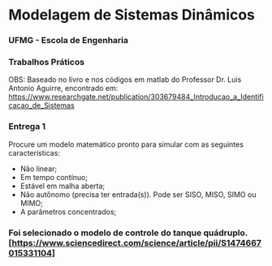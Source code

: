 # Modelagem de Sistemas Dinâmicos
### UFMG - Escola de Engenharia
### Trabalhos Práticos

OBS: Baseado no livro e nos códigos em matlab do Professor Dr. Luis Antonio Aguirre, encontrado em:  https://www.researchgate.net/publication/303679484_Introducao_a_Identificacao_de_Sistemas

### Entrega 1
Procure um modelo matemático pronto para simular com as seguintes caracterı́sticas: 
- Não linear;
- Em tempo contı́nuo;
- Estável em malha aberta;
- Não autônomo (precisa ter entrada(s)). Pode ser SISO, MISO, SIMO ou MIMO; 
- A parâmetros concentrados; 

### Foi selecionado o modelo de controle do tanque quádruplo.[https://www.sciencedirect.com/science/article/pii/S1474667015331104]



